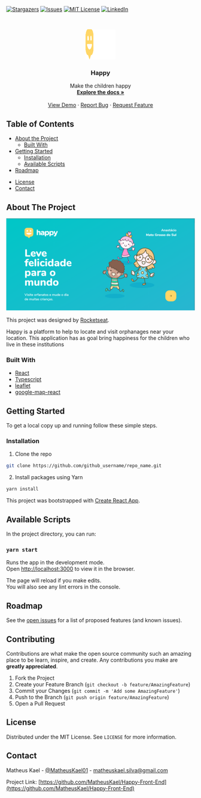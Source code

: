 [![Stargazers][stars-shield]][stars-url]
[![Issues][issues-shield]][issues-url]
[![MIT License][license-shield]][license-url]
[![LinkedIn][linkedin-shield]][linkedin-url]

<br />
<p align="center">
  <a href="https://github.com/MatheusKael/Happy-Front-End">
    <img src="images/Logo.png" alt="Logo" width="80" height="80">
  </a>

  <h3 align="center">Happy</h3>

  <p align="center">
    Make the children happy
    <br />
    <a href="https://github.com/MatheusKael/Happy-Front-End"><strong>Explore the docs »</strong></a>
    <br />
    <br />
    <a href="https://github.com/MatheusKael/Happy-Front-End">View Demo</a>
    ·
    <a href="https://github.com/MatheusKael/Happy-Front-End/issues">Report Bug</a>
    ·
    <a href="https://github.com/MatheusKael/Happy-Front-End/issues">Request Feature</a>
  </p>
</p>

## Table of Contents

- [About the Project](#about-the-project)
  - [Built With](#built-with)
- [Getting Started](#getting-started)
    <!-- - [Prerequisites](#prerequisites) -->
  - [Installation](#installation)
  - [Available Scripts](#available-scripts)
  <!-- - [Usage](#usage) -->
- [Roadmap](#roadmap)
<!-- - [Contributing](#contributing) -->
- [License](#license)
- [Contact](#contact)
<!-- - [Acknowledgements](#acknowledgements) -->

## About The Project

[![Happy Homepage][product-screenshot]]()

This project was designed by [Rocketseat](https://rocketseat.com.br/).

Happy is a platform to help to locate and visit orphanages near your location.
This application has as goal bring happiness for the children who live in these institutions

### Built With

- [React](https://reactjs.org/)
- [Typescript](https://www.typescriptlang.org/)
- [leaflet](https://leafletjs.com/)
- [google-map-react](https://github.com/google-map-react/google-map-react)

<!-- GETTING STARTED -->

## Getting Started

To get a local copy up and running follow these simple steps.

<!-- ### Prerequisites

This is an example of how to list things you need to use the software and how to install them.

- npm

```sh
npm install npm@latest -g
``` -->

### Installation

1. Clone the repo

```sh
git clone https://github.com/github_username/repo_name.git
```

2. Install packages using Yarn

```sh
yarn install
```

This project was bootstrapped with [Create React App](https://github.com/facebook/create-react-app).

## Available Scripts

In the project directory, you can run:

### `yarn start`

Runs the app in the development mode.<br />
Open [http://localhost:3000](http://localhost:3000) to view it in the browser.

The page will reload if you make edits.<br />
You will also see any lint errors in the console.

<!-- USAGE EXAMPLES -->
<!--
## Usage

Use this space to show useful examples of how a project can be used. Additional screenshots, code examples and demos work well in this space. You may also link to more resources.

_For more examples, please refer to the [Documentation](https://example.com)_ -->

<!-- ROADMAP -->

## Roadmap

See the [open issues](https://github.com/MatheusKael/Happy-Front-End/issues) for a list of proposed features (and known issues).

<!-- CONTRIBUTING -->

## Contributing

Contributions are what make the open source community such an amazing place to be learn, inspire, and create. Any contributions you make are **greatly appreciated**.

1. Fork the Project
2. Create your Feature Branch (`git checkout -b feature/AmazingFeature`)
3. Commit your Changes (`git commit -m 'Add some AmazingFeature'`)
4. Push to the Branch (`git push origin feature/AmazingFeature`)
5. Open a Pull Request

<!-- LICENSE -->

## License

Distributed under the MIT License. See `LICENSE` for more information.

<!-- CONTACT -->

## Contact

Matheus Kael - [@MatheusKael01](https://twitter.com/MatheusKael01) - matheuskael.silva@gmail.com

Project Link: [https://github.com/MatheusKael/Happy-Front-End](https://github.com/MatheusKael/Happy-Front-End)

<!-- ACKNOWLEDGEMENTS -->

<!-- ## Acknowledgements

- []()
- []()
- []() -->

<!-- MARKDOWN LINKS & IMAGES -->
<!-- https://www.markdownguide.org/basic-syntax/#reference-style-links -->

[stars-shield]: https://img.shields.io/github/stars/MatheusKael//Happy-Front-End.svg?style=flat-square
[stars-url]: https://github.com/MatheusKael/Happy-Front-End/stargazers
[issues-shield]: https://img.shields.io/github/issues/MatheusKael/Happy-Front-End.svg?style=flat-square
[issues-url]: https://github.com/MatheusKael/Happy-Front-End/issues
[license-shield]: https://img.shields.io/github/license/MatheusKael/Happy-Front-End.svg?style=flat-square
[license-url]: https://github.com/github_username/Happy-Front-End/blob/master/LICENSE.txt
[linkedin-shield]: https://img.shields.io/badge/-LinkedIn-black.svg?style=flat-square&logo=linkedin&colorB=555
[linkedin-url]: https://www.linkedin.com/in/matheus-kael-silva-felipe-806b43178/
[product-screenshot]: images/screenshot.png
